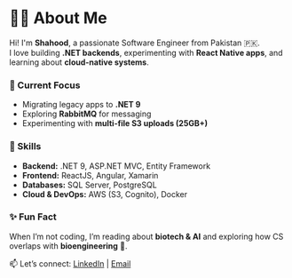 # 👨‍💻 About Me

Hi! I'm **Shahood**, a passionate Software Engineer from Pakistan 🇵🇰.  
I love building **.NET backends**, experimenting with **React Native apps**, and learning about **cloud-native systems**.  

### 🔭 Current Focus
- Migrating legacy apps to **.NET 9**  
- Exploring **RabbitMQ** for messaging  
- Experimenting with **multi-file S3 uploads (25GB+)**  

### 🧰 Skills
- **Backend:** .NET 9, ASP.NET MVC, Entity Framework  
- **Frontend:** ReactJS, Angular, Xamarin  
- **Databases:** SQL Server, PostgreSQL  
- **Cloud & DevOps:** AWS (S3, Cognito), Docker  

### ✨ Fun Fact
When I’m not coding, I’m reading about **biotech & AI** and exploring how CS overlaps with **bioengineering** 🌱.  

📫 Let’s connect: [LinkedIn](https://www.linkedin.com/in/shahood-amir-94a0881a8/) | [Email](mailto:your@email.com)  
